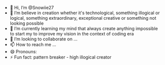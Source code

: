 - 👋 Hi, I’m @Snowiie27
- 👀 I’m believe in creation whether it's technological, something illogical or logical, something extraordinary, exceptional creative or something not looking possible
- 🌱 I’m currently learning my mind that always create anything impossible to start my to improve my vision in the context of coding era
- 💞️ I’m looking to collaborate on ...
- 📫 How to reach me ...
- 😄 Pronouns: 
- ⚡ Fun fact: pattern breaker - high illogical creator

<!---
Snowiie27/Snowiie27 is a ✨ special ✨ repository because its `README.md` (this file) appears on your GitHub profile.
You can click the Preview link to take a look at your changes.
--->
